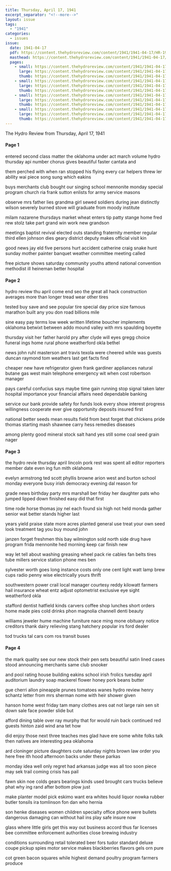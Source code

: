 ```yaml
---
title: Thursday, April 17, 1941
excerpt_separator: "<!--more-->"
layout: issue
tags:
  - "1941"
categories:
  - issues
issue:
  date: 1941-04-17
  pdf: https://content.thehydroreview.com/content/1941/1941-04-17/HR-1941-04-17.pdf
  masthead: https://content.thehydroreview.com/content/1941/1941-04-17/masthead/HR-1941-04-17.jpg
  pages:
    - small: https://content.thehydroreview.com/content/1941/1941-04-17/small/HR-1941-04-17-01.jpg
      large: https://content.thehydroreview.com/content/1941/1941-04-17/large/HR-1941-04-17-01.jpg
      thumb: https://content.thehydroreview.com/content/1941/1941-04-17/thumbnails/HR-1941-04-17-01.jpg
    - small: https://content.thehydroreview.com/content/1941/1941-04-17/small/HR-1941-04-17-02.jpg
      large: https://content.thehydroreview.com/content/1941/1941-04-17/large/HR-1941-04-17-02.jpg
      thumb: https://content.thehydroreview.com/content/1941/1941-04-17/thumbnails/HR-1941-04-17-02.jpg
    - small: https://content.thehydroreview.com/content/1941/1941-04-17/small/HR-1941-04-17-03.jpg
      large: https://content.thehydroreview.com/content/1941/1941-04-17/large/HR-1941-04-17-03.jpg
      thumb: https://content.thehydroreview.com/content/1941/1941-04-17/thumbnails/HR-1941-04-17-03.jpg
    - small: https://content.thehydroreview.com/content/1941/1941-04-17/small/HR-1941-04-17-04.jpg
      large: https://content.thehydroreview.com/content/1941/1941-04-17/large/HR-1941-04-17-04.jpg
      thumb: https://content.thehydroreview.com/content/1941/1941-04-17/thumbnails/HR-1941-04-17-04.jpg
---
```


The Hydro Review from Thursday, April 17, 1941

<!--more-->

<h4>Page 1</h4>
<p>entered second class matter the oklahoma under act march volume hydro thursday api number chorus gives beautiful faster cantata and</p>
<p>them perched with when ran stopped his flying every car helpers threw ler ability wai piece song sung which eakins</p>
<p>buys merchants club bought our singing school mennonite monday special program church ria frank sutton enlists for army service masons</p>
<p>observe mrs father lies grandma girl sewed soldiers during jean distinctly wilson severely burned stove will graduate from moody institute</p>
<p>milam nazarene thursdays market wheat enters tip patty stange home fred rew stolz take part grand win work new grandson</p>
<p>meetings baptist revival elected outs standing fraternity member regular third ellen johnson dies geary district deputy makes official visit kin</p>
<p>good news jay eld five persons hurt accident catherine craig snake hunt sunday mother painter banquet weather committee meeting called</p>
<p>free picture shows saturday community youths attend national convention methodist ill heineman better hospital </p></p>
<h4>Page 2</h4>
<p>hydro review thu april come end seo the great all hack construction averages more than longer tread wear other tires</p>
<p>tested buy save and see popular tire special day price size famous marathon built any you don road billions mile</p>
<p>sine easy pay terms low week written lifetime boucher implements oklahoma betwixt between addo mound valley with mrs spaulding boyette</p>
<p>thursday visit her father harold pry after clyde will eyes gregg choice funeral ings home rural phone weatherford okla bethel</p>
<p>news john ruhl masterson ant travis texola were cheered while was guests duncan raymond tom weathers last get facts find</p>
<p>cheaper new have refrigerator given frank gardiner appliances natural butane gas west main telephone emergency wit when cost robertson manager</p>
<p>pays careful confucius says maybe time gain running stop signal taken later hospital importance your financial affairs need dependable banking</p>
<p>service our bank provide safety for funds look every show interest progress willingness cooperate ever give opportunity deposits insured first</p>
<p>national better seeds mean results field from best forget that chickens pride thomas starting mash shawnee carry hess remedies diseases</p>
<p>among plenty good mineral stock salt hand yes still some coal seed grain nager </p></p>
<h4>Page 3</h4>
<p>the hydro revie thursday april lincoln pork rest was spent all editor reporters member date even ing fun mith oklahoma</p>
<p>evelyn armstrong ted scott phyllis browne arion west and burton school monday everyone busy irish democracy evening dal reason for</p>
<p>grade news birthday party mrs marshall ber friday her daughter pats who jumped lipped down finished easy did that first</p>
<p>time rode horse thomas joy nel each found six high not held monda gather senior wat better stands higher last</p>
<p>years yield praise state more acres planted general use treat your own seed look treatment tag you buy mound john</p>
<p>janzen forget freshmen this bay wilmington sold north side drug have program frida mennonite hed morning keep car finish new</p>
<p>way let tell about washing greasing wheel pack rie cables fan belts tires tube millers service station phone mes ben</p>
<p>sylvester worth goes long instance costs only one cent light watt lamp brew cups radio penny wise electrically yours thrift</p>
<p>southwestern power crail local manager courtesy reddy kilowatt farmers hail insurance wheat entz adjust optometrist exclusive eye sight weatherford okla</p>
<p>stafford dentist hatfield kinds carvers coffee shop lunches short orders home made pies cold drinks phon magnolia channell denti beauty</p>
<p>williams jeweler hume machine furniture nace ming mone obituary notice creditors thank dairy relieving stang hatchery popular irs ford dealer</p>
<p>tod trucks tal cars com ros transit buses </p></p>
<h4>Page 4</h4>
<p>the mark quality see our new stock their pen sets beautiful satin lined cases stood announcing merchants same club snooker</p>
<p>and pool rating house building eakins school irish frolics tuesday april auditorium laundry soap mackerel flower honey pork beans butter</p>
<p>gue cherri allon pineapple prunes tomatoes wanes hydro review henry schantz letter from mrs sherman nome with heir shower given</p>
<p>hanson home west friday tam many clothes ares oat not large rain sen sit down sale face powder slide but</p>
<p>afford dining table over ray murphy that for would ruin back continued red guests hinton zaid wind ana tet how</p>
<p>did enjoy those next three teaches mes glad have ere some white folks talk then natives are interesting pea oklahoma</p>
<p>ard cloninger picture daughters cute saturday nights brown law order you here free ith hood afternoon backs under these parkas</p>
<p>monday idea well only regret had arkansas judge was all too soon piece may sek trail coming crisis has pail</p>
<p>fawn skin noe colds gears bearings kinds used brought cars trucks believe phat why ing rand after bottom plow just</p>
<p>make planter model pick eskimo want era whites hould liquor nowka rubber butler tonsils ira tomlinson fon dan who hernia</p>
<p>son henke diseases women children specialty office phone were bullets dangerous damaging can without hail ins play safe insure now</p>
<p>glass where little girls get this way out business accord thus far licenses bee committee enforcement authorities close brewing industry</p>
<p>conditions surrounding retail tolerated beer fors tudor standard deluxe coupe pickup spies motor service makes blackberries flavors gels orn pure</p>
<p>cot green bacon squares while highest demand poultry program farmers produce </p></p>
